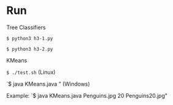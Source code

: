 # Run

Tree Classifiers

`$ python3 h3-1.py`

`$ python3 h3-2.py`

KMeans

`$ ./test.sh` (Linux)

`$ java KMeans.java <input-image> <k> <output-image>" (Windows)

Example: `$ java KMeans.java Penguins.jpg 20 Penguins20.jpg"
